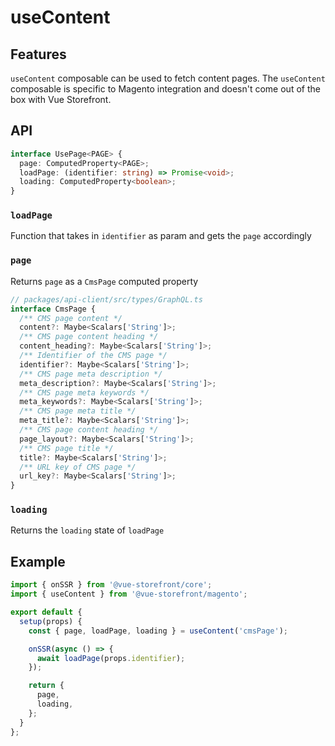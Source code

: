 # useContent

## Features
`useContent` composable can be used to fetch content pages.
The `useContent` composable is specific to Magento integration and doesn't come out of the box with Vue Storefront.

## API
```typescript
interface UsePage<PAGE> {
  page: ComputedProperty<PAGE>;
  loadPage: (identifier: string) => Promise<void>;
  loading: ComputedProperty<boolean>;
}
```

### `loadPage`
Function that takes in `identifier` as param and gets the `page` accordingly

### `page`
Returns `page` as a `CmsPage` computed property
``` typescript
// packages/api-client/src/types/GraphQL.ts
interface CmsPage {
  /** CMS page content */
  content?: Maybe<Scalars['String']>;
  /** CMS page content heading */
  content_heading?: Maybe<Scalars['String']>;
  /** Identifier of the CMS page */
  identifier?: Maybe<Scalars['String']>;
  /** CMS page meta description */
  meta_description?: Maybe<Scalars['String']>;
  /** CMS page meta keywords */
  meta_keywords?: Maybe<Scalars['String']>;
  /** CMS page meta title */
  meta_title?: Maybe<Scalars['String']>;
  /** CMS page content heading */
  page_layout?: Maybe<Scalars['String']>;
  /** CMS page title */
  title?: Maybe<Scalars['String']>;
  /** URL key of CMS page */
  url_key?: Maybe<Scalars['String']>;
}
```

### `loading`
Returns the `loading` state of `loadPage`

## Example
```javascript
import { onSSR } from '@vue-storefront/core';
import { useContent } from '@vue-storefront/magento';

export default {
  setup(props) {
    const { page, loadPage, loading } = useContent('cmsPage');

    onSSR(async () => {
      await loadPage(props.identifier);
    });

    return {
      page,
      loading,
    };
  }
};
```

